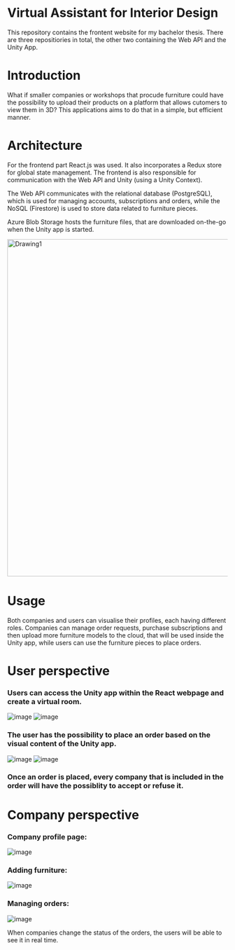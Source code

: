 # Virtual Assistant for Interior Design

This repository contains the frontent website for my bachelor thesis. There are three repositiories in total, the other two containing the Web API and the Unity App.

# Introduction

What if smaller companies or workshops that procude furniture could have the possibility to upload their products on a platform that allows cutomers to view them in 3D?
This applications aims to do that in a simple, but efficient manner.

# Architecture

For the frontend part React.js was used. It also incorporates a Redux store for global state management. The frontend is also responsible for communication with the Web API and Unity (using a Unity Context). 

The Web API communicates with the relational database (PostgreSQL), which is used for managing accounts, subscriptions and orders, while the NoSQL (Firestore) is used to store data related to furniture pieces.

Azure Blob Storage hosts the furniture files, that are downloaded on-the-go when the Unity app is started.

<img width="770" alt="Drawing1" src="https://user-images.githubusercontent.com/70344140/178999028-44d388f3-4071-4efd-9411-543b5e43c24c.png">

# Usage

Both companies and users can visualise their profiles, each having different roles. Companies can manage order requests, purchase subscriptions and then upload more furniture models to the cloud, that will be used inside the Unity app, while users can use the furniture pieces to place orders.


# User perspective

### Users can access the Unity app within the React webpage and create a virtual room.

![image](https://user-images.githubusercontent.com/70344140/178997272-2dbfa298-12dd-4e33-a2fc-d9d3bf73ac8b.png)
![image](https://user-images.githubusercontent.com/70344140/178997327-3c2f089b-266a-4226-adfe-3ed84f0f1960.png)

### The user has the possibility to place an order based on the visual content of the Unity app.

![image](https://user-images.githubusercontent.com/70344140/178997706-a913acee-0dd1-4c07-8706-bc1412c0cf71.png)
![image](https://user-images.githubusercontent.com/70344140/178997804-da0a56c9-170c-48aa-aaef-3122e4d08f5f.png)

### Once an order is placed, every company that is included in the order will have the possiblity to accept or refuse it.

# Company perspective

### Company profile page:

![image](https://user-images.githubusercontent.com/70344140/178995127-a96f099e-d12c-4746-ac34-237d387db060.png)

### Adding furniture:

![image](https://user-images.githubusercontent.com/70344140/178998165-48964bb9-dcb4-46a0-9592-c0b141a74cdf.png)

### Managing orders:

![image](https://user-images.githubusercontent.com/70344140/178998351-e4399320-b39b-425e-a8e2-4fc8a82b5084.png)

When companies change the status of the orders, the users will be able to see it in real time.


